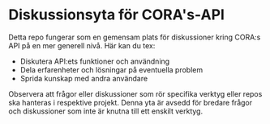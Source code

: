 # Diskussionsyta för CORA's-API
Detta repo fungerar som en gemensam plats för diskussioner kring CORA:s API på en mer generell nivå. Här kan du tex:
* Diskutera API:ets funktioner och användning
* Dela erfarenheter och lösningar på eventuella problem
* Sprida kunskap med andra användare

Observera att frågor eller diskussioner som rör specifika verktyg eller repos ska hanteras i respektive projekt.
Denna yta är avsedd för bredare frågor och diskussioner som inte är knutna till ett enskilt verktyg.
